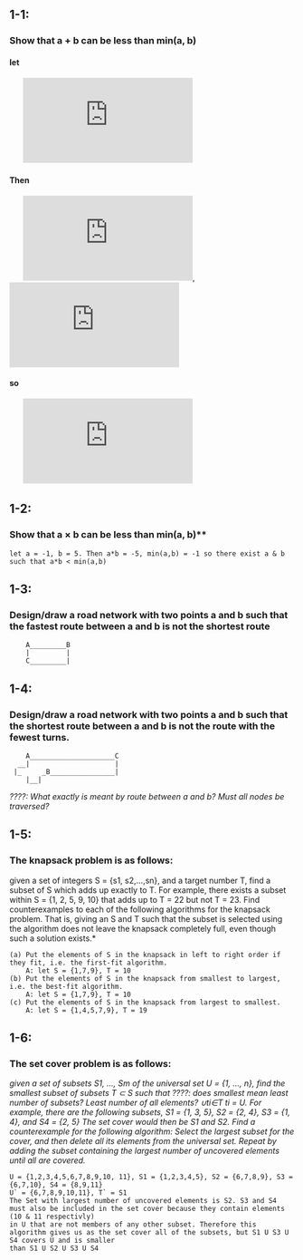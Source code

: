 ## 1-1: 
### Show that a + b can be less than min(a, b) 

#### let
&nbsp;&nbsp;&nbsp;&nbsp;&nbsp;&nbsp;![formula](http://latex.codecogs.com/gif.latex?%24%24%5Cdisplaystyle%5C%20a%20%3D%20-1%2C%20b%20%3D%20-1%24%24 "$$\\displaystyle\\ a = -1, b = -1$$")
#### Then
&nbsp;&nbsp;&nbsp;&nbsp;&nbsp;&nbsp;![formula](http://latex.codecogs.com/gif.latex?%24%24%5Cdisplaystyle%5C%20a%20%2B%20b%20%3D%20-2%24%24 "$$\\displaystyle\\ a + b = -2$$"), 
&nbsp;&nbsp;&nbsp;&nbsp;&nbsp;&nbsp;![formula](http://latex.codecogs.com/gif.latex?%24%24%5Cdisplaystyle%5Cmin%28a%2Cb%29%20%3D%20-1%24%24%20 "$$\\displaystyle\\min(a,b) = -1$$ ")
#### so
&nbsp;&nbsp;&nbsp;&nbsp;&nbsp;&nbsp;![formula](http://latex.codecogs.com/gif.latex?%24%24%5Cdisplaystyle%5C%20%5Cexists%20a%2C%20b%20%5Cin%20Z%20%3A%20a%2Bb%20%3C%20min%28a%2Cb%29%24%24 "$$\\displaystyle\\ \\exists  a, b \\in Z : a+b < min(a,b)$$")



## 1-2: 
### Show that a × b can be less than min(a, b)** 

	let a = -1, b = 5. Then a*b = -5, min(a,b) = -1 so there exist a & b such that a*b < min(a,b)



## 1-3: 
### Design/draw a road network with two points a and b such that the fastest route between a and b is not the shortest route
		
		A_________B
	    |		  |
	    C_________|

## 1-4:
### Design/draw a road network with two points a and b such that the shortest route between a and b is not the route with the fewest turns.

		A_____________________C
	  __|                     |
	 |_     _B________________|
	 	|__|

*????: What exactly is meant by route between a and b? Must all nodes be traversed?*


## 1-5: 
### The knapsack problem is as follows: 
given a set of integers S = {s1, s2,...,sn},
and a target number T, find a subset of S which adds up exactly to T. For example,
there exists a subset within S = {1, 2, 5, 9, 10} that adds up to T = 22 but not
T = 23.
Find counterexamples to each of the following algorithms for the knapsack problem.
That is, giving an S and T such that the subset is selected using the algorithm does
not leave the knapsack completely full, even though such a solution exists.*

	(a) Put the elements of S in the knapsack in left to right order if they fit, i.e. the first-fit algorithm.
		A: let S = {1,7,9}, T = 10
	(b) Put the elements of S in the knapsack from smallest to largest, i.e. the best-fit algorithm.
		A: let S = {1,7,9}, T = 10
	(c) Put the elements of S in the knapsack from largest to smallest.	
		A: let S = {1,4,5,7,9}, T = 19

## 1-6:
### The set cover problem is as follows: 
*given a set of subsets S1, ..., Sm of the
universal set U = {1, ..., n}, find the smallest subset of subsets T ⊂ S such that   ????: does smallest mean least number of subsets? Least number of all elements?
∪ti∈T ti = U. For example, there are the following subsets, S1 = {1, 3, 5}, S2 =
{2, 4}, S3 = {1, 4}, and S4 = {2, 5} The set cover would then be S1 and S2.
Find a counterexample for the following algorithm: Select the largest subset for the
cover, and then delete all its elements from the universal set. Repeat by adding the
subset containing the largest number of uncovered elements until all are covered.*

	U = {1,2,3,4,5,6,7,8,9,10, 11}, S1 = {1,2,3,4,5}, S2 = {6,7,8,9}, S3 = {6,7,10}, S4 = {8,9,11}
	U` = {6,7,8,9,10,11}, T` = S1
	The Set with largest number of uncovered elements is S2. S3 and S4 must also be included in the set cover because they contain elements (10 & 11 respectivly)
	in U that are not members of any other subset. Therefore this algorithm gives us as the set cover all of the subsets, but S1 U S3 U S4 covers U and is smaller
	than S1 U S2 U S3 U S4
